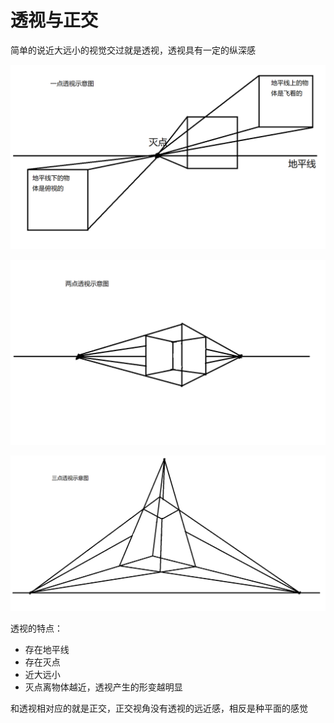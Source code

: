 # 透视与正交

简单的说近大远小的视觉交过就是透视，透视具有一定的纵深感

![](./img/一点透视示意图.png)

![](./img/两点透视示意图.png)

![](./img/三点透视示意图.png)

透视的特点：

- 存在地平线
- 存在灭点
- 近大远小
- 灭点离物体越近，透视产生的形变越明显

和透视相对应的就是正交，正交视角没有透视的远近感，相反是种平面的感觉
